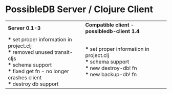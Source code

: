
# PossibleDB Server / Clojure Client

<table>
  <tr>
  <td><b>Server  0.1-3</b></td>
  <td><b>Compatible client - possibledb-client 1.4</b></td>
  </tr>
  <tr>
  <!-- server -->
  <td>
    <b>*</b> set proper information in project.clj
    <br />
    <b>*</b> removed unused transit-cljs
    <br />
    <b>*</b> schema support
    <br />
    <b>*</b> fixed get fn - no longer crashes client    
    <br />
    <b>*</b> destroy db support
  </td>
  <!-- client -->
  <td>    
    <b>*</b> set proper information in project.clj
    <br />
    <b>*</b> schema support
    <br />
    <b>*</b> new destroy-db! fn
    <br />
    <b>*</b> new backup-db! fn
  </td>
  </tr>
</table>
